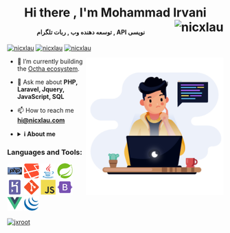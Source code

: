 <h1 align="center">Hi there , I'm Mohammad Irvani <br/><img align="right" src="https://komarev.com/ghpvc/?username=malbo-dev" alt="nicxlau" /></h1>
<h4 align="center">توسعه دهنده وب , ربات تلگرام , API نویسی </h4>

<p align="left">
  <a href="https://linkedin.com/in/nicxlau" target="blank"><img align="center" src="https://img.shields.io/badge/LinkedIn-0077B5?style=for-the-badge&logo=linkedin&logoColor=white" alt="nicxlau" /></a>
  <a href="https://twitter.com/nicxlau" target="blank"><img align="center" src="https://img.shields.io/badge/Twitter-1DA1F2?style=for-the-badge&logo=twitter&logoColor=white" alt="nicxlau" /></a>
  <a href="https://instagram.com/nicxlau" target="blank"><img align="center" src="https://img.shields.io/badge/Instagram-E4405F?style=for-the-badge&logo=instagram&logoColor=white" alt="nicxlau" /></a>
</p>

<a href="https://github.com/nicxlau" target="_blank"><img align="right" src="thoughtful.svg" width="320"/></a>

- 🔭 I’m currently building the [Octha ecosystem](https://octha.com).

- 💬 Ask me about **PHP, Laravel, Jquery, JavaScript, SQL**

- 📫 How to reach me **hi@nicxlau.com**

- <details><summary><b>ℹ️ About me</b></summary><br/>Working since 2016 exclusively with Back-end, developing custom solutions, building and maintaining APIs and integrations between applications, specialist in creating dynamic systems, enthusiast and contributor to the open-source community, lover of design patterns, financial management and the seventh art.<br/><br/>I like to write well-designed and efficient code, using current best practices for web development. I am self-taught and I am always looking for new knowledge.<br/><br/>I started studying web programming in 2013 and joining the area in 2016 as a full-time freelancer. Since then I have had the opportunity to work on different types of projects, accumulating experience from various sectors.<br/><br/>I'm currently working on the development of solutions made with PHP and Java Back-end, designed to make people's lives easier.</details>
  
<h3 align="left">Languages and Tools:</h3>
<p align="left">
<a href="https://github.com/topics/php" target="blank"><img src="https://raw.githubusercontent.com/devicons/devicon/master/icons/php/php-original.svg" alt="php" width="35" height="35"/></a>
<a href="https://github.com/topics/laravel" target="blank"><img src="https://raw.githubusercontent.com/devicons/devicon/master/icons/laravel/laravel-plain.svg" alt="laravel" width="35" height="35"/></a>
<a href="https://github.com/topics/java" target="blank"><img src="https://raw.githubusercontent.com/devicons/devicon/master/icons/java/java-original.svg" alt="java" width="35" height="35"/></a>
<a href="https://github.com/topics/spring" target="blank"><img src="https://raw.githubusercontent.com/devicons/devicon/master/icons/spring/spring-original.svg" alt="spring" width="35" height="35"/></a>
<a href="https://github.com/topics/heroku" target="blank"><img src="https://raw.githubusercontent.com/devicons/devicon/master/icons/heroku/heroku-plain.svg" alt="heroku" width="35" height="35"/></a>
<a href="https://github.com/topics/git" target="blank"><img src="https://raw.githubusercontent.com/devicons/devicon/master/icons/git/git-original.svg" alt="git" width="35" height="35"/></a>
<a href="https://github.com/topics/javascript" target="blank"><img src="https://raw.githubusercontent.com/devicons/devicon/master/icons/javascript/javascript-original.svg" alt="javascript" width="35" height="35"/></a>
<a href="https://github.com/topics/bootstrap" target="blank"><img src="https://raw.githubusercontent.com/devicons/devicon/master/icons/bootstrap/bootstrap-plain.svg" alt="bootstrap" width="35" height="35"/></a>
<a href="https://github.com/topics/vue" target="blank"><img src="https://raw.githubusercontent.com/devicons/devicon/master/icons/vuejs/vuejs-original.svg" alt="vue.js" width="35" height="35"/></a>
<a href="https://github.com/topics/jquery" target="blank"><img src="https://raw.githubusercontent.com/devicons/devicon/master/icons/jquery/jquery-original.svg" alt="jquery" width="35" height="35"/></a>
</p>

<a href="https://github.com/jxroot"><img title="jxroot" src="https://github-readme-stats.vercel.app/api/top-langs/?username=jxroot&layout=compact&theme=dracula"></a>
